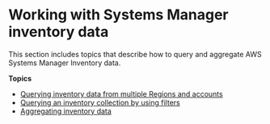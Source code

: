 # Working with Systems Manager inventory data<a name="systems-manager-inventory-data-working"></a>

This section includes topics that describe how to query and aggregate AWS Systems Manager Inventory data\. 

**Topics**
+ [Querying inventory data from multiple Regions and accounts](systems-manager-inventory-query.md)
+ [Querying an inventory collection by using filters](sysman-inventory-query-filters.md)
+ [Aggregating inventory data](sysman-inventory-aggregate.md)